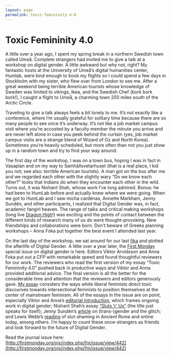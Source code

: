 ```yaml
---
layout: page
permalink: toxic-femininity-4-0
---
```

# Toxic Femininity 4.0

A little over a year ago, I spent my spring break in a northern Swedish town called Umeå. Complete strangers had invited me to give a talk at a workshop on digital gender. A little awkward but why not, right? My fantastic hosts at the University of Umeå’s digital humanities center, Humlab, were kind enough to book my flights so I could spend a few days in Stockholm with my sister, who flew over from London to see me. After a great weekend being terrible American tourists whose knowledge of Sweden was limited to vikings, Ikea, and the Swedish Chef (bork bork bork!), I caught a flight to Umeå, a charming town 250 miles south of the Arctic Circle.

Traveling to give a talk always feels a bit lonely to me. It’s not exactly like a conference, where I’m usually grateful for solitary time because there are so many people to see once it’s underway. It’s not like a job market campus visit where you’re accosted by a faculty member the minute you arrive and are never left alone in case you peek behind the curtain (yes, job market campus visits are a strange blend of Wizard of Oz and North Korea). Sometimes you’re heavily scheduled, but more often than not you just show up in a random town and try to find your way around.

The first day of the workshop, I was on a town bus, hoping I was in fact in Vasaplan and on my way to Samhällsvetarhuset (that is a real place, I kid you not; see also: terrible American tourists). A man got on the bus after me and we regarded each other with the slightly wary “Do we know each other?” looks that Indians do when they encounter each other in the wild. Turns out, it was Nishant Shah, whose work I’ve long admired. Bonus: he had been to HumLab before and actually knew where we were going. When we got to HumLab and I saw micha cardénas, Annette Markham, Jenny Sundén, and other participants, I realized that Digital Gender was, in fact, academic fangirl heaven. The range of talks and critical making workshops (long live [Dragon High](http://www.slideshare.net/roopsi1/dragon-high)!) was exciting and the points of contact between the different kinds of research many of us do were thought-provoking. New friendships and collaborations were born. Don’t beware of Greeks planning workshops – Anna Foka put together the best event I attended last year.

On the last day of the workshop, we sat around for our last [fika](http://en.wikipedia.org/wiki/Fika_%28culture%29) and plotted the afterlife of Digital Gender. A little over a year later, the [First Monday](http://firstmonday.org/ojs/index.php/fm/issue/view/442) special issue on digital gender is here. Editors Viktor Arvidsson and Anna Foka put out a CFP with remarkable speed and found thoughtful reviewers for our work. The reviewers who read the first version of my essay “Toxic Femininity 4.0” pushed back in productive ways and Viktor and Anna provided additional advice. The final version is all the better for the considerable time and attention that the reviewers and editors generously gave. [My essay](http://firstmonday.org/ojs/index.php/fm/article/view/5896/4417) considers the ways white liberal feminists direct toxic discourses towards intersectional feminists to position themselves at the center of mainstream feminism. All of the essays in the issue are on point, especially Viktor and Anna’s [editorial introduction](http://firstmonday.org/ojs/index.php/fm/article/view/5930), which frames ongoing work in digital gender; Nishant Shah’s essay [“Sluts ‘r’ Us”](http://firstmonday.org/ojs/index.php/fm/article/view/5463) (the title just speaks for itself); Jenny Sundén’s [article](http://firstmonday.org/ojs/index.php/fm/article/view/5895) on (trans-)gender and the glitch; and Lewis Webb’s [reading](http://firstmonday.org/ojs/index.php/fm/article/view/5464) of slut-shaming in Ancient Rome and online today, among others. I’m happy to count these once-strangers as friends and look forward to the future of Digital Gender.

Read the journal issue here: [http://firstmonday.org/ojs/index.php/fm/issue/view/442](http://firstmonday.org/ojs/index.php/fm/issue/view/442)

